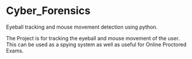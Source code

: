 # Cyber_Forensics
Eyeball tracking and mouse movement detection using python.

The Project is for tracking the eyeball and mouse movement of the user. This can be used as a spying system as well as useful for Online Proctored Exams.
